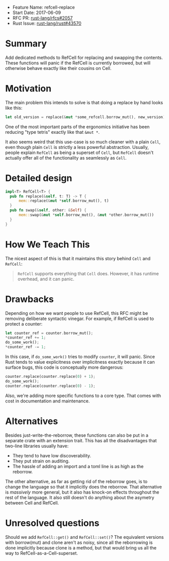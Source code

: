 - Feature Name: refcell-replace
- Start Date: 2017-06-09
- RFC PR: [rust-lang/rfcs#2057](https://github.com/rust-lang/rfcs/pull/2057)
- Rust Issue: [rust-lang/rust#43570](https://github.com/rust-lang/rust/issues/43570)

# Summary
[summary]: #summary

Add dedicated methods to RefCell for replacing and swapping the contents.
These functions will panic if the RefCell is currently borrowed,
but will otherwise behave exactly like their cousins on Cell.

# Motivation
[motivation]: #motivation

The main problem this intends to solve is that doing a replace by hand
looks like this:

```rust
let old_version = replace(&mut *some_refcell.borrow_mut(), new_version);
```

One of the most important parts of the ergonomics initiative has been reducing
"type tetris" exactly like that `&mut *`.

It also seems weird that this use-case is so much cleaner with a plain `Cell`,
even though plain `Cell` is strictly a less powerful abstraction.
Usually, people explain `RefCell` as being a superset of `Cell`,
but `RefCell` doesn't actually offer all of the functionality as seamlessly as `Cell`.

# Detailed design
[design]: #detailed-design

```rust
impl<T> RefCell<T> {
  pub fn replace(&self, t: T) -> T {
      mem::replace(&mut *self.borrow_mut(), t)
  }
  pub fn swap(&self, other: &Self) {
      mem::swap(&mut *self.borrow_mut(), &mut *other.borrow_mut())
  }
}
```

# How We Teach This
[how-we-teach-this]: #how-we-teach-this

The nicest aspect of this is that it maintains this story behind `Cell` and `RefCell`:

> `RefCell` supports everything that `Cell` does. However, it has runtime overhead,
> and it can panic.

# Drawbacks
[drawbacks]: #drawbacks

Depending on how we want people to use RefCell,
this RFC might be removing deliberate syntactic vinegar.
For example, if RefCell is used to protect a counter:

```rust
let counter_ref = counter.borrow_mut();
*counter_ref += 1;
do_some_work();
*counter_ref -= 1;
```

In this case, if `do_some_work()` tries to modify `counter`, it will panic.
Since Rust tends to value explicitness over implicitness exactly because it can surface bugs,
this code is conceptually more dangerous:

```rust
counter.replace(counter.replace(0) + 1);
do_some_work();
counter.replace(counter.replace(0) - 1);
```

Also, we're adding more specific functions to a core type.
That comes with cost in documentation and maintenance.

# Alternatives
[alternatives]: #alternatives

Besides just-write-the-reborrow,
these functions can also be put in a separate crate
with an extension trait.
This has all the disadvantages that two-line libraries usually have:

  * They tend to have low discoverability.
  * They put strain on auditing.
  * The hassle of adding an import and a toml line is as high as the reborrow.

The other alternative, as far as getting rid of the reborrow goes,
is to change the language so that it implicitly does the reborrow.
That alternative is *massively* more general,
but it also has knock-on effects throughout the rest of the language.
It also still doesn't do anything about the asymetry between Cell and RefCell.

# Unresolved questions
[unresolved]: #unresolved-questions

Should we add `RefCell::get()` and `RefCell::set()`?
The equivalent versions with borrow(mut) and clone aren't as noisy,
since all the reborrowing is done implicitly because clone is a method,
but that would bring us all the way to RefCell-as-a-Cell-superset.
